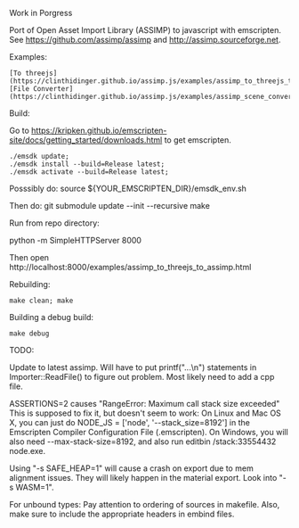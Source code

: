 Work in Porgress

Port of Open Asset Import Library (ASSIMP) to javascript with emscripten.
See https://github.com/assimp/assimp and http://assimp.sourceforge.net.

Examples:

	[To threejs](https://clinthidinger.github.io/assimp.js/examples/assimp_to_threejs_to_assimp.html)
	[File Converter](https://clinthidinger.github.io/assimp.js/examples/assimp_scene_converter.html)


Build:

Go to https://kripken.github.io/emscripten-site/docs/getting_started/downloads.html to get emscripten.

	./emsdk update;
	./emsdk install --build=Release latest;
	./emsdk activate --build=Release latest;

Posssibly do:
	source ${YOUR_EMSCRIPTEN_DIR}/emsdk_env.sh

Then do:
	git submodule update --init --recursive
	make


Run from repo directory:

python -m SimpleHTTPServer 8000

Then open http://localhost:8000/examples/assimp_to_threejs_to_assimp.html


Rebuilding:

	make clean; make

Building a debug build:

	make debug


TODO:

Update to latest assimp.  Will have to put printf("...\n") statements in Importer::ReadFile() to figure out problem.  Most likely need to add a cpp file.

ASSERTIONS=2 causes "RangeError: Maximum call stack size exceeded"
This is supposed to fix it, but doesn't seem to work:
On Linux and Mac OS X, you can just do NODE_JS = ['node', '--stack_size=8192'] in the Emscripten Compiler Configuration File (.emscripten). On Windows, you will also need --max-stack-size=8192, and also run editbin /stack:33554432 node.exe.

Using "-s SAFE_HEAP=1" will cause a crash on export due to mem alignment issues.  They will likely happen in the material export.  Look into "-s WASM=1".

For unbound types:
Pay attention to ordering of sources in makefile.  Also, make sure to include the appropriate headers in embind files.
